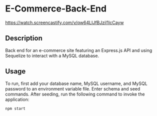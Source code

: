 # E-Commerce-Back-End

https://watch.screencastify.com/v/qw64LIJfBJzil1IcCayw

## Description

Back end for an e-commerce site featuring an Express.js API and using Sequelize to interact with a MySQL database.

## Usage

To run, first add your database name, MySQL username, and MySQL password to an environment variable file.
Enter schema and seed commands.
After seeding, run the following command to invoke the application:
```md
npm start
```

